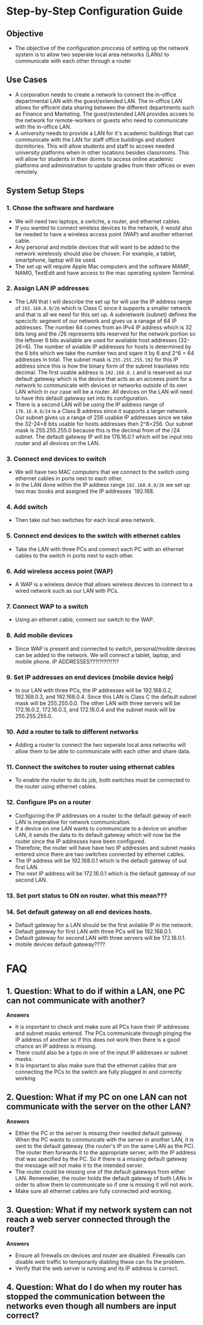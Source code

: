 # Step-by-Step Configuration Guide 


## Objective 

- The objective of the configuration proccess of setting up the network system is to allow two seperate local area networks (LANs) to communicate with each other through a router

## Use Cases

- A corporation needs to create a network to connect the in-office departmental LAN with the guest/extended LAN.
  The in-office LAN allows for efficent data sharing between the different departments such as Finance and Marketing. The guest/extended LAN provides accees to the network for remote-workers or guests who need to communicate with the in-office LAN.
- A university needs to provide a LAN for it's academic buildings that can communicate with the LAN for staff office buildings and student dormitories. This will allow students and staff to accees needed university platforms when in other locations besides classrooms.
  This will allow for students in their dorms to access online academic platforms and administration to update grades from their offices or even remotely.

## System Setup Steps

  ### 1. Chose the software and hardware
- We will need two laptops, a switche, a router, and ethernet cables.
- If you wanted to connect wireless devices to the network, it would also be needed to have a wireless access point (WAP) and another ethernet cable.
- Any personal and mobile devices that will want to be added to the network wirelessly should also be chosen. For example, a tablet, smartphone, laptop will be used. 
- The set up will require Apple Mac computers and the software MAMP, NAMO, TextEdit and have access to the mac operating system Terminal. 


### 2. Assign LAN IP addresses

  - The LAN that I will describe the set up for will use the IP address range of `192.168.0.0/26` which is Class C since it supports a smaller network and that is all we need for this set up. A subnetwork (subnet) defines the specicifc segment of our network and gives us a ranage of 64 IP addresses. The number 64 comes from an IPv4 IP address which is 32 bits long and the /26 represents bits reserved for the network portion so the leftover 6 bits available are used for available host addresses (32-26=6). The number of avialble IP addresses for hosts is determined by the 6 bits which we take the number two and sqare it by 6 and 2^6 = 64 addresses in total. The subnet mask is `255.255.255.192` for this IP address since this is how the binary form of the subnet trasnlates into decimal. The first usable address is `192.168.0.1` and is reserved as our default gateway which is the device that acts as an acceess point for a network to communicate with devices or networks outside of its own LAN which in our case will be a router. All devices on the LAN will need to have this default gateway set into its configuration.
  - There is a second LAN will be using the IP address range of `176.16.0.0/24` is a Class B address since it supports a larger network. Our subnet gives us a range of 256 usabke IP addresses since we take the 32-24=8 bits usable for hosts addresses then 2^8=256. Our subnet mask is 255.255.255.0 because this is the decimal from of the /24 subnet. The default gateway IP will be 176.16.0.1 which will be input into router and all devices on the LAN.
 
### 3. Connect end devices to switch
- We will have two MAC computers that we connect to the switch using ethernet cables in ports next to each other.
- In the LAN done within the IP address range `192.168.0.0/26` we set up two mac books and assigned the IP addresses `192.168.

### 4. Add switch 
- Then take out two switches for each local area network.

### 5. Connect end devices to the switch with ethernet cables
- Take the LAN with three PCs and connect each PC with an ethernet cables to the switch in ports next to each other.

### 6. Add wireless access point (WAP)
- A WAP is a wireless device that allows wireless devices to connect to a wired network such as our LAN with PCs.

### 7. Connect WAP to a switch 
- Using an ethenet cable, connect our switch to the WAP.

### 8. Add mobile devices
- Since WAP is present and connected to switch, personal/moible devices can be added to the network. We will connect a tablet, laptop, and mobile phone. IP ADDRESSES???!?!?!?!?!?

### 9. Set IP addresses on end devices (mobile device help)
- In our LAN with three PCs, the IP addresses will be 192.168.0.2, 192.168.0.3, and 192.168.0.4. Since this LAN is Class C the default subnet mask will be 255.255.0.0. The other LAN with three servers will be 172.16.0.2, 172.16.0.3, and 172.16.0.4 and the subnet mask will be 255.255.255.0.

### 10. Add a router to talk to different networks
- Adding a router to connect the two seperate local area networks will allow them to be able to communicate with each other and share data.

### 11. Connect the switches to router using ethernat cables
- To enable the router to do its job, both switches must be connected to the router using ethernet cables.

### 12. Configure IPs on a router
- Configuring the IP addresses on a router to the default gatway of each LAN is imperative for network communication.
- If a device on one LAN wants to communicate to a device on another LAN, it sends the data to its default gateway which will now be the router since the IP addresses have been configured.
- Therefore; the router will have have two IP addresses and subnet masks entered since there are two switches connected by ethernet cables.
- The IP address will be 192.168.0.1 which is the default gateway of out first LAN.
- The next IP address will be 172.16.0.1 which is the default gateway of our second LAN.
  
### 13. Set port status to ON on router. what this mean???

### 14. Set default gateway on all end devices hosts.
- Default gateway for a LAN should be the first avilable IP in the network.
- Default gateway for first LAN with three PCs will be 192.168.0.1.
- Default gateway for second LAN with three servers will be 172.16.0.1.
- mobile devices default gateway????



# FAQ

## 1. Question: What to do if within a LAN, one PC can not communicate with another?
**Answers** 
- It is important to check and make sure all PCs have their IP addresses and subnet masks entered. The PCs communicate through pinging the IP address of another so if this does not work then there is a good chance an IP address is missing.
- There could also be a typo in one of the input IP addresses or subnet masks.
- It is important to also make sure that the ethernet cables that are connecting the PCs to the switch are fully plugged in and correctly working 
## 2. Question: What if my PC on one LAN can not communicate with the server on the other LAN?
**Answers**
- Either the PC or the server is missing their needed default gateway. When the PC wants to communcate with the server in another LAN, it is sent to the default gateway (the router's IP on the same LAN as the PC). The router then forwards it to the appropriate server, with the IP address that was specified by the PC. So if there is a missing default gateway the message will not make it to the intended server.
- The router could be missing one of the default gateways from either LAN. Rememeber, the router holds the default gateway of both LANs in order to allow them to communicate so if one is missing it will not work.
- Make sure all ethernet cables are fully connected and working.
## 3. Question: What if my network system can not reach a web server connected through the router?
**Answers**
- Ensure all firewalls on devices and router are disabled. Firewalls can disable web traffic to temporarily diabling these can fix the problem.
- Verify that the web server is running and its IP address is correct.
## 4. Question: What do I do when my router has stopped the communication between the networks even though all numbers are input correct?






